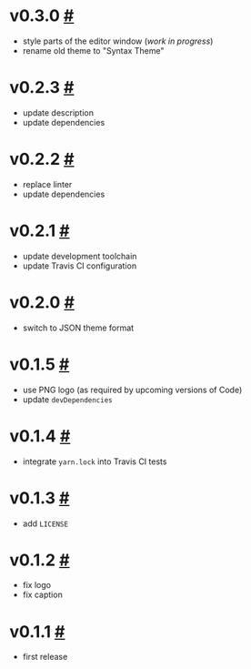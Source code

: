 # v0.3.0 [#](https://github.com/idleberg/vscode-hopscotch/releases/tag/0.3.0)

- style parts of the editor window (*work in progress*)
- rename old theme to "Syntax Theme"

# v0.2.3 [#](https://github.com/idleberg/vscode-hopscotch/releases/tag/0.2.3)

- update description
- update dependencies

# v0.2.2 [#](https://github.com/idleberg/vscode-hopscotch/releases/tag/0.2.2)

- replace linter
- update dependencies

# v0.2.1 [#](https://github.com/idleberg/vscode-hopscotch/releases/tag/0.2.1)

- update development toolchain
- update Travis CI configuration

# v0.2.0 [#](https://github.com/idleberg/vscode-hopscotch/releases/tag/0.2.0)

- switch to JSON theme format

# v0.1.5 [#](https://github.com/idleberg/vscode-hopscotch/releases/tag/0.1.5)

- use PNG logo (as required by upcoming versions of Code)
- update `devDependencies`

# v0.1.4 [#](https://github.com/idleberg/vscode-hopscotch/releases/tag/0.1.4)

- integrate `yarn.lock` into Travis CI tests

# v0.1.3 [#](https://github.com/idleberg/vscode-hopscotch/releases/tag/0.1.3)

- add `LICENSE`

# v0.1.2 [#](https://github.com/idleberg/vscode-hopscotch/releases/tag/0.1.2)

- fix logo
- fix caption

# v0.1.1 [#](https://github.com/idleberg/vscode-hopscotch/releases/tag/0.1.1)

- first release
